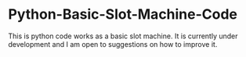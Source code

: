 # Python-Basic-Slot-Machine-Code
This is python code works as a basic slot machine. It is currently under development and I am open to suggestions on how to improve it.
